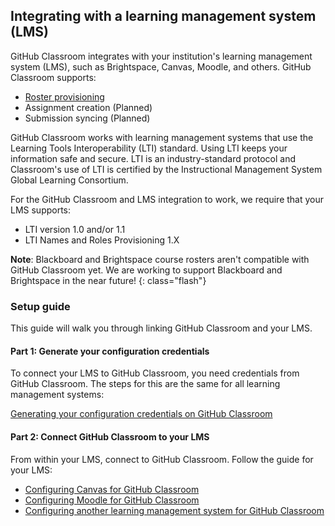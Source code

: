 ## Integrating with a learning management system (LMS)

GitHub Classroom integrates with your institution's learning management system (LMS), such as Brightspace, Canvas, Moodle, and others. GitHub Classroom supports:

- [Roster provisioning](/help/import-roster-from-lms)
- Assignment creation (Planned)
- Submission syncing (Planned)

GitHub Classroom works with learning management systems that use the Learning Tools Interoperability (LTI) standard. Using LTI keeps your information safe and secure. LTI is an industry-standard protocol and Classroom's use of LTI is certified by the Instructional Management System Global Learning Consortium.

For the GitHub Classroom and LMS integration to work, we require that your LMS supports:

- LTI version 1.0 and/or 1.1
- LTI Names and Roles Provisioning 1.X

**Note**: Blackboard and Brightspace course rosters aren't compatible with GitHub Classroom yet. We are working to support Blackboard and Brightspace in the near future!
{: class="flash"}

### Setup guide

This guide will walk you through linking GitHub Classroom and your LMS.

#### Part 1: Generate your configuration credentials

To connect your LMS to GitHub Classroom, you need credentials from GitHub Classroom. The steps for this are the same for all learning management systems:

[Generating your configuration credentials on GitHub Classroom](/help/generate-lms-credentials)

#### Part 2: Connect GitHub Classroom to your LMS

From within your LMS, connect to GitHub Classroom. Follow the guide for your LMS:

- [Configuring Canvas for GitHub Classroom](/help/setup-canvas)
- [Configuring Moodle for GitHub Classroom](/help/setup-moodle)
- [Configuring another learning management system for GitHub Classroom](/help/setup-generic-lms)
